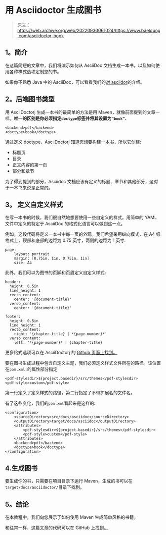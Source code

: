 # 用 Asciidoctor 生成图书

> 原文：<https://web.archive.org/web/20220930061024/https://www.baeldung.com/asciidoctor-book>

## **1。简介**

在这篇简短的文章中，我们将演示如何从 AsciiDoc 文档生成一本书，以及如何使用各种样式选项定制您的书。

如果你不熟悉 Java 中的 AsciiDoc，可以看看我们的[对 asciidor](/web/20220626080553/https://www.baeldung.com/asciidoctor)的介绍。

## **2。后端图书类型**

用 AsciiDoctorj 生成一本书的最简单的方法是用 Maven，就像前面提到的文章一样。**唯一的区别是你必须指定`doctype`标签并将其设置为`“book”.`**

```
<backend>pdf</backend>
<doctype>book</doctype>
```

通过定义 doctype，AsciiDoctorj 知道您想要构建一本书，所以它创建:

*   标题页
*   目录
*   正文内容的第一页
*   部分和章节

为了得到提到的部分，Asciidoc 文档应该有定义的标题、章节和其他部分，这对于一本书来说是正常的。

## **3。** **定义自定义样式**

在写一本书的时候，我们很自然地想要使用一些自定义的样式。用简单的 YAML 文件中定义的特定于 AsciiDoc 的格式化语言可以做到这一点。

例如，这段代码将定义一本书中每一页的外观。我们希望采用纵向模式，在 A4 纸格式上，顶部和底部的边距为 0.75 英寸，两侧的边距为 1 英寸:

```
page:
    layout: portrait
    margin: [0.75in, 1in, 0.75in, 1in]
    size: A4
```

此外，我们可以为图书的页脚和页眉定义自定义样式:

```
header:
  height: 0.5in
  line_height: 1
  recto_content:
    center: '{document-title}'
  verso_content:
    center: '{document-title}'

footer:
  height: 0.5in
  line_height: 1
  recto_content:
    right: '{chapter-title} | *{page-number}*'
  verso_content:
    left: '*{page-number}* | {chapter-title}
```

更多格式选项可以在 AsciiDoctorj 的 [Github 页面上找到。](https://web.archive.org/web/20220626080553/https://github.com/asciidoctor/asciidoctor-pdf/blob/master/docs/theming-guide.adoc)

要在图书生成过程中包含自定义主题，我们必须定义样式文件所在的路径。该位置在`pom.xml:`的属性部分指定

```
<pdf-stylesdir>${project.basedir}/src/themes</pdf-stylesdir>
<pdf-style>custom</pdf-style>
```

第一行定义了定义样式的路径，第二行指定了不带扩展名的文件名。

有了这些变化，我们的`pom.xml`看起来是这样的:

```
<configuration>
    <sourceDirectory>src/docs/asciidoc</sourceDirectory>
    <outputDirectory>target/docs/asciidoc</outputDirectory>
    <attributes>
        <pdf-stylesdir>${project.basedir}/src/themes</pdf-stylesdir>
        <pdf-style>custom</pdf-style>
    </attributes>
    <backend>pdf</backend>
    <doctype>book</doctype>
</configuration>
```

## 4.生成图书

要生成你的书，只需要在项目目录下运行 Maven，生成的书可以在`target/docs/asciidoctor/`目录下找到。

## **5。结论**

在本教程中，我们向您展示了如何使用 Maven 生成简单风格的书籍。

和往常一样，这篇文章的代码可以在 GitHub 上找到[。](https://web.archive.org/web/20220626080553/https://github.com/eugenp/tutorials/tree/master/asciidoctor)